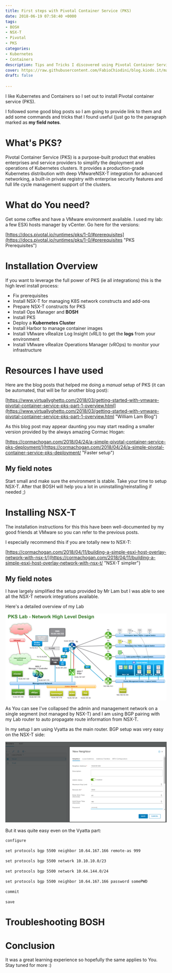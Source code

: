 ```yaml
---
title: First steps with Pivotal Container Service (PKS)
date: 2018-06-19 07:58:40 +0000
tags:
- BOSH
- NSX-T
- Pivotal
- PKS
categories:
- Kubernetes
- Containers
description: Tips and Tricks I discovered using Pivotal Container Services (PKS)
cover: https://raw.githubusercontent.com/FabioChiodini/blog.kiodo.it/master/images/PKSCover.png
draft: false

---
```

I like Kubernetes and Containers so I set out to install Pivotal container service (PKS).

I followed some good blog posts so I am going to provide link to them and add some commands and tricks that I found useful (just go to the paragraph marked as **my field notes**.

# What's PKS?

Pivotal Container Service (PKS) is a purpose-built product that enables enterprises and service providers to simplify the deployment and operations of Kubernetes clusters. It provides a production-grade Kubernetes distribution with deep VMwareNSX-T integration for advanced networking, a built-in private registry with enterprise security features and full life cycle management support of the clusters.

# What do You need?

Get some coffee and have a VMware environment available. I used my lab: a few ESXi hosts manager by vCenter. Go here for the versions:

[https://docs.pivotal.io/runtimes/pks/1-0/#prerequisites](https://docs.pivotal.io/runtimes/pks/1-0/#prerequisites "PKS Prerequisites")

# Installation Overview

If you want to leverage the full power of PKS (ie all integrations) this is the high level install process:

* Fix prerequisites
* Install NSX-T for managing K8S network constructs and add-ons
* Prepare NSX-T constructs for PKS
* Install Ops Manager and **BOSH**
* Install PKS
* Deploy a **Kubernetes Cluster**
* Install Harbor to manage container images
* Install VMware vRealize Log Insight (vRLI) to get the **logs** from your environment
* Install VMware vRealize Operations Manager (vROps) to monitor your infrastructure

# Resources I have used

Here are the blog posts that helped me doing a _manual_ setup of PKS (it can be automated, that will be for another blog post):

[https://www.virtuallyghetto.com/2018/03/getting-started-with-vmware-pivotal-container-service-pks-part-1-overview.html](https://www.virtuallyghetto.com/2018/03/getting-started-with-vmware-pivotal-container-service-pks-part-1-overview.html "William Lam Blog")

As this blog post may appear daunting you may start reading a smaller version provided by the always amazing Cormac Hogan:

[https://cormachogan.com/2018/04/24/a-simple-pivotal-container-service-pks-deployment/](https://cormachogan.com/2018/04/24/a-simple-pivotal-container-service-pks-deployment/ "Faster setup")

## My field notes

Start small and make sure the environment is stable. Take your time to setup NSX-T. After that BOSH will help you a lot in uninstalling/reinstalling if needed ;)

# Installing NSX-T

The installation instructions for this this have been well-documented by my good friends at VMware so you can refer to the previous posts.

I especially recommend this if you are totally new to NSX-T:

[https://cormachogan.com/2018/04/11/building-a-simple-esxi-host-overlay-network-with-nsx-t/](https://cormachogan.com/2018/04/11/building-a-simple-esxi-host-overlay-network-with-nsx-t/ "NSX-T simpler")

## My field notes

I have largely simplified the setup provided by  Mr Lam but I was able to see all the NSX-T network integrations available.

Here's a detailed overview of my Lab

![](https://raw.githubusercontent.com/FabioChiodini/blog.kiodo.it/master/images/PKSLab.png)

As You can see I've collapsed the admin and management network on a single segment (not managed by NSX-T) and I am using BGP pairing with my Lab router to auto propagate route information from NSX-T.

In my setup I am using Vyatta as the main router. BGP setup was very easy on the NSX-T side:

![](https://raw.githubusercontent.com/FabioChiodini/blog.kiodo.it/master/images/BGPNSX-T.png)

But it was quite easy even on the Vyatta part:

    configure
    
    set protocols bgp 5500 neighbor 10.64.167.166 remote-as 999
    
    set protocols bgp 5500 network 10.10.10.0/23
    
    set protocols bgp 5500 network 10.64.144.0/24
    
    set protocols bgp 5500 neighbor 10.64.167.166 password somePWD
    
    commit
    
    save

# Troubleshooting BOSH

# Conclusion

It was a great learning experience so hopefully the same applies to You. Stay tuned for more :)